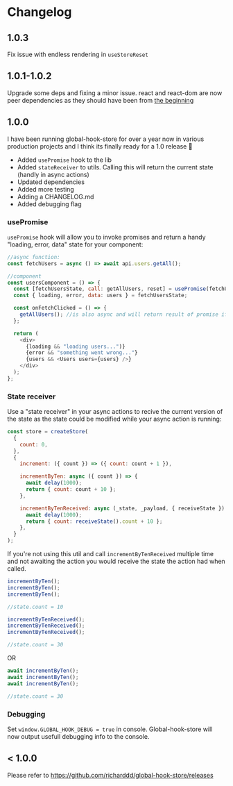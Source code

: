 # Changelog

## 1.0.3

Fix issue with endless rendering in `useStoreReset`

## 1.0.1-1.0.2

Upgrade some deps and fixing a minor issue. react and react-dom are now peer dependencies as they should have been from [the beginning](https://www.youtube.com/watch?v=JqHaJkIvz0Q)

## 1.0.0

I have been running global-hook-store for over a year now in various production projects and I think its finally ready for a 1.0 release 🎉

- Added `usePromise` hook to the lib
- Added `stateReceiver` to utils. Calling this will return the current state (handly in async actions)
- Updated dependencies
- Added more testing
- Adding a CHANGELOG.md
- Added debugging flag

### usePromise

`usePromise` hook will allow you to invoke promises and return a handy "loading, error, data" state for your component:

```javascript
//async function:
const fetchUsers = async () => await api.users.getAll();

//component
const usersComponent = () => {
  const [fetchUsersState, call: getAllUsers, reset] = usePromise(fetchUsers);
  const { loading, error, data: users } = fetchUsersState;

  const onFetchClicked = () => {
    getAllUsers(); //is also async and will return result of promise if awating
  };

  return (
    <div>
      {loading && "loading users...")}
      {error && "something went wrong..."}
      {users && <Users users={users} />}
    </div>
  );
};
```

### State receiver

Use a "state receiver" in your async actions to recive the current version of the state as the state could be modified while your async action is running:

```javascript
const store = createStore(
  {
    count: 0,
  },
  {
    increment: ({ count }) => ({ count: count + 1 }),

    incrementByTen: async ({ count }) => {
      await delay(1000);
      return { count: count + 10 };
    },

    incrementByTenReceived: async (_state, _payload, { receiveState }) => {
      await delay(1000);
      return { count: receiveState().count + 10 };
    },
  }
);
```

If you're not using this util and call `incrementByTenReceived` multiple time and not awaiting the action you would receive the state the action had when called.

```javascript
incrementByTen();
incrementByTen();
incrementByTen();

//state.count = 10
```

```javascript
incrementByTenReceived();
incrementByTenReceived();
incrementByTenReceived();

//state.count = 30
```

OR

```javascript
await incrementByTen();
await incrementByTen();
await incrementByTen();

//state.count = 30
```

### Debugging

Set `window.GLOBAL_HOOK_DEBUG = true` in console. Global-hook-store will now output usefull debugging info to the console.

## < 1.0.0

Please refer to https://github.com/richarddd/global-hook-store/releases
